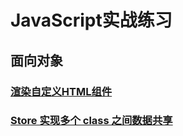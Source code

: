 # JavaScript实战练习

## 面向对象

### [渲染自定义HTML组件](渲染自定义组件/README.md)

### [Store 实现多个 class 之间数据共享](Store/README.md)



